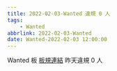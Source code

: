 ```yaml
---
title: 2022-02-03-Wanted 違規 0 人
tags:
    - Wanted
abbrlink: 2022-02-03-Wanted
date: Wanted-2022-02-03 12:00:00
---
```

Wanted 板 [板規連結](https://www.ptt.cc/bbs/Wanted/M.1608829773.A.D3B.html)
昨天違規 0 人
